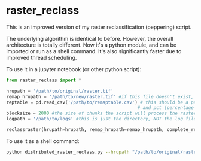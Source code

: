 # raster_reclass
This is an improved version of my raster reclassification (peppering) script. 

The underlying algorithm is identical to before. However, the overall architecture is totally different. Now it's a python module, and can be imported or run as a shell command. It's also significantly faster due to improved thread scheduling. 

To use it in a jupyter notebook (or other python script):

```python
from raster_reclass import *

hrupath = '/path/to/original/raster.tif'
remap_hrupath = '/path/to/new/raster.tif' #if this file doesn't exist, the script will automatically make a new raster
reptable = pd.read_csv('/path/to/remaptable.csv') # this should be a pandas dataframe with three columns: torep (original hru value), repval (replacement value), 
												 # and pct (percentage of original hru cells that will be replaced with the replacement value)
blocksize = 2000 #the size of chunks the script will process the raster with
logpath = '/path/to/logs' #this is just the directory, NOT the log file itself

reclassraster(hrupath=hrupath, remap_hrupath=remap_hrupath, complete_reptable=reptable, blocksize=blocksize, logpath=logpath)
```

To use it as a shell command:

```bash
python distributed_raster_reclass.py --hrupath "/path/to/original/raster.tif" --remaphrupath "/path/to/new/raster.tif" --tablepath "/path/to/remaptable.csv" --blocksize 2000 -logpath "/var/log"

```